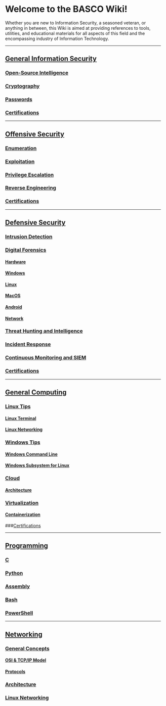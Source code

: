 # Welcome to the BASCO Wiki!

Whether you are new to Information Security, a seasoned veteran, or anything in between, this Wiki is aimed at providing references to tools, utilities, and educational materials for all aspects of this field and the encompassing industry of Information Technology.


***
## [General Information Security](./General-Information-Security#)
### [Open-Source Intelligence](https://github.com/BASCO-Unofficial/Resources/wiki/General-Information-Security#open-source-intelligence)
### [Cryptography](https://github.com/BASCO-Unofficial/Resources/wiki/General-Information-Security#cryptography)
### [Passwords](https://github.com/BASCO-Unofficial/Resources/wiki/General-Information-Security#passwords)
### [Certifications](https://github.com/BASCO-Unofficial/Resources/wiki/General-Information-Security#certifications)
***
## [Offensive Security](https://github.com/BASCO-Unofficial/Resources/wiki/Offensive-Security#)
### [Enumeration](https://github.com/BASCO-Unofficial/Resources/wiki/Offensive-Security#enumeration)
### [Exploitation](https://github.com/BASCO-Unofficial/Resources/wiki/Offensive-Security#exploitation)
### [Privilege Escalation](https://github.com/BASCO-Unofficial/Resources/wiki/Offensive-Security#privilege-escalation)
### [Reverse Engineering](https://github.com/BASCO-Unofficial/Resources/wiki/Offensive-Security#reverse-engineering)
### [Certifications](https://github.com/BASCO-Unofficial/Resources/wiki/Offensive-Security#certifications)
***
## [Defensive Security](https://github.com/BASCO-Unofficial/Resources/wiki/Defensive-Security#)
### [Intrusion Detection](https://github.com/BASCO-Unofficial/Resources/wiki/Defensive-Security#intrusion-detection)
### [Digital Forensics](https://github.com/BASCO-Unofficial/Resources/wiki/Defensive-Security#digital-forensics)
#### [Hardware](https://github.com/BASCO-Unofficial/Resources/wiki/Defensive-Security#hardware)
#### [Windows](https://github.com/BASCO-Unofficial/Resources/wiki/Defensive-Security#windows)
#### [Linux](https://github.com/BASCO-Unofficial/Resources/wiki/Defensive-Security#windows)
#### [MacOS](https://github.com/BASCO-Unofficial/Resources/wiki/Defensive-Security#macos)
#### [Android](https://github.com/BASCO-Unofficial/Resources/wiki/Defensive-Security#android)
#### [Network](https://github.com/BASCO-Unofficial/Resources/wiki/Defensive-Security#network)
### [Threat Hunting and Intelligence](https://github.com/BASCO-Unofficial/Resources/wiki/Defensive-Security#threat-hunting-and-intelligence)
### [Incident Response](https://github.com/BASCO-Unofficial/Resources/wiki/Defensive-Security#incident-response)
### [Continuous Monitoring and SIEM](https://github.com/BASCO-Unofficial/Resources/wiki/Defensive-Security#continuous-monitoring-and-siem)
### [Certifications](https://github.com/BASCO-Unofficial/Resources/wiki/Defensive-Security#certifications)
***
## [General Computing](https://github.com/BASCO-Unofficial/Resources/wiki/General-Computing#)
### [Linux Tips](https://github.com/BASCO-Unofficial/Resources/wiki/General-Computing#Linux)
#### [Linux Terminal](https://github.com/BASCO-Unofficial/Resources/wiki/General-Computing#linux-terminal)
#### [Linux Networking](https://github.com/BASCO-Unofficial/Resources/wiki/Networking#linux-networking)
### [Windows Tips](https://github.com/BASCO-Unofficial/Resources/wiki/General-Computing#windows-tips)
#### [Windows Command Line](https://github.com/BASCO-Unofficial/Resources/wiki/General-Computing#windows-command-line)
#### [Windows Subsystem for Linux](https://github.com/BASCO-Unofficial/Resources/wiki/General-Computing#windows-subsystem-for-linux-wsl)
### [Cloud](https://github.com/BASCO-Unofficial/Resources/wiki/General-Computing#cloud)
#### [Architecture](https://github.com/BASCO-Unofficial/Resources/wiki/General-computing#cloud)
### [Virtualization](https://github.com/BASCO-Unofficial/Resources/wiki/General-Computing#linux-networking)
#### [Containerization](https://github.com/BASCO-Unofficial/Resources/wiki/General-Computing#containerization)
###[Certifications](https://github.com/BASCO-Unofficial/Resources/wiki/General-Computing#certifications)
***
## [Programming](https://github.com/BASCO-Unofficial/Resources/wiki/Programming)
### [C](https://github.com/BASCO-Unofficial/Resources/wiki/Programming#c)
### [Python](https://github.com/BASCO-Unofficial/Resources/wiki/Programming#python)
### [Assembly](https://github.com/BASCO-Unofficial/Resources/wiki/Programming#assembly)
### [Bash](https://github.com/BASCO-Unofficial/Resources/wiki/Programming#bash)
### [PowerShell](https://github.com/BASCO-Unofficial/Resources/wiki/Programming#powershell)

***
## [Networking](https://github.com/BASCO-Unofficial/Resources/wiki/Networking)
### [General Concepts](https://github.com/BASCO-Unofficial/Resources/wiki/Networking#general-concepts)
#### [OSI & TCP/IP Model](https://github.com/BASCO-Unofficial/Resources/wiki/Networking)
#### [Protocols](https://github.com/BASCO-Unofficial/Resources/wiki/Networking#protocols)
### [Architecture](https://github.com/BASCO-Unofficial/Resources/wiki/Networking#architecture)
### [Linux Networking](https://github.com/BASCO-Unofficial/Resources/wiki/Networking#linux-networking)
